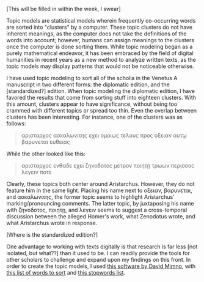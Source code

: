 [This will be filled in within the week, I swear]

Topic models are statistical models wherein frequently co-occurring words are sorted into "clusters" by a computer. These topic clusters do not have inherent meanings, as the computer does not take the definitions of the words into account; however, humans can assign meanings to the clusters once the computer is done sorting them. While topic modeling began as a purely mathematical endeavor, it has been embraced by the field of digital humanities in recent years as a new method to analyze written texts, as the topic models may display patterns that would not be noticeable otherwise.

I have used topic modeling to sort all of the scholia in the Venetus A manuscript in two different forms: the diplomatic edition, and the [standardized?] edition. 
When topic modeling the diplomatic edition, I have favored the results that come from sorting stuff into eighteen clusters. With this amount, clusters appear to have significance, without being too crammed with different topics or spread too thin. Even the overlap between clusters has been interesting. For instance, one of the clusters was as follows:

 >αρισταρχος ασκαλωνιτης εχει ομοιως τελους προς οξειαν αυτῳ βαρυνεται ευθειας
 
 While the other looked like this:
 
 >αρισταρχος ενθαδε εχει ζηνοδοτος μετρον ποιητῃ τρωων περισσος λεγειν ποτε
 
Clearly, these topics both center around Aristarchus. However, they do not feature him in the same light. Placing his name next to οξειαν, βαρυνεται, and ασκαλωνιτης, the former topic seems to highlight Aristarchus' marking/pronouncing comments. The latter topic, by juxtaposing his name with ζηνοδοτος, ποιητῃ, and λεγειν seems to suggest a cross-temporal discussion between the alleged Homer's work, what Zenodotus wrote, and what Aristarchus wrote in response.

[Where is the standardized edition?]

One advantage to working with texts digitally is that research is far less [not isolated, but what??] than it used to be. I can readily provide the tools for other scholars to challenge and expand upon my findings on this front. In order to create the topic models, I used [this software by David Mimno](https://mimno.infosci.cornell.edu/jsLDA/jslda.html), with [this list of words to sort](topic-modelling-data/scholia-noacc-for-tm.tsv) and [this stopwords list](topic-modelling-data/scholia-stopwords.txt). 
